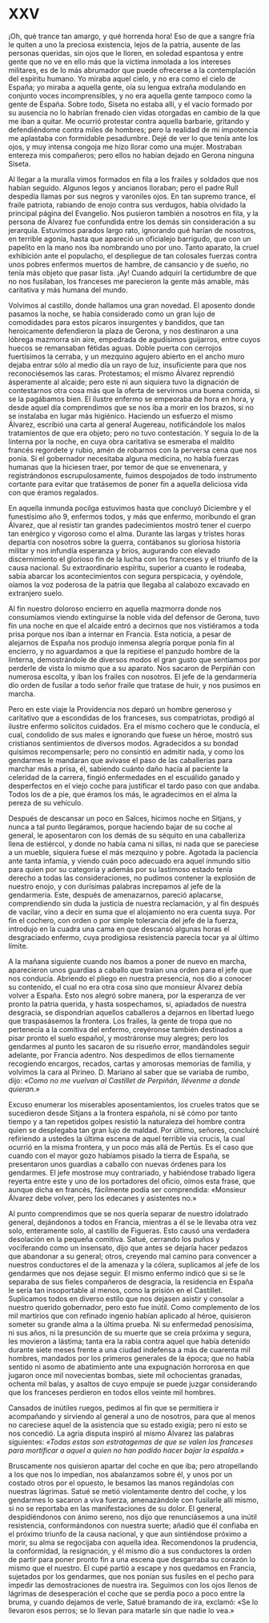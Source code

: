 # XXV

¡Oh, qué trance tan amargo, y qué horrenda hora! Eso de que a sangre fría le
quiten a uno la preciosa existencia, lejos de la patria, ausente de las
personas queridas, sin ojos que le lloren, en soledad espantosa y entre gente
que no ve en ello más que la víctima inmolada a los intereses militares, es de
lo más abrumador que puede ofrecerse a la contemplación del espíritu humano. Yo
miraba aquel cielo, y no era como el cielo de España; yo miraba a aquella
gente, oía su lengua extraña modulando en conjunto voces incomprensibles, y no
era aquella gente tampoco como la gente de España. Sobre todo, Siseta no estaba
allí, y el vacío formado por su ausencia no lo habrían frenado cien vidas
otorgadas en cambio de la que me iban a quitar. Me ocurrió protestar contra
aquella barbarie, gritando y defendiéndome contra miles de hombres; pero la
realidad de mi impotencia me aplastaba con formidable pesadumbre. Dejé de ver
lo que tenía ante los ojos, y muy intensa congoja me hizo llorar como una
mujer. Mostraban entereza mis compañeros; pero ellos no habían dejado en Gerona
ninguna Siseta.

Al llegar a la muralla vimos formados en fila a los frailes y soldados que nos
habían seguido. Algunos legos y ancianos lloraban; pero el padre Rull despedía
llamas por sus negros y varoniles ojos. En tan supremo trance, el fraile
patriota, rabiando de enojo contra sus verdugos, había olvidado la principal
página del Evangelio. Nos pusieron también a nosotros en fila, y la persona de
Álvarez fue confundida entre los demás sin consideración a su jerarquía.
Estuvimos parados largo rato, ignorando qué harían de nosotros, en terrible
agonía, hasta que apareció un oficialejo barrigudo, que con un papelito en la
mano nos iba nombrando uno por uno. Tanto aparato, la cruel exhibición ante el
populacho, el despliegue de tan colosales fuerzas contra unos pobres enfermos
muertos de hambre, de cansancio y de sueño, no tenía más objeto que pasar
lista. ¡Ay! Cuando adquirí la certidumbre de que no nos fusilaban, los
franceses me parecieron la gente más amable, más caritativa y más humana del
mundo.

Volvimos al castillo, donde hallamos una gran novedad. El aposento donde
pasamos la noche, se había considerado como un gran lujo de comodidades para
estos pícaros insurgentes y bandidos, que tan heroicamente defendieron la plaza
de Gerona, y nos destinaron a una lóbrega mazmorra sin aire, empedrada de
agudísimos guijarros, entre cuyos huecos se remansaban fétidas aguas. Doble
puerta con cerrojos fuertísimos la cerraba, y un mezquino agujero abierto en el
ancho muro dejaba entrar sólo al medio día un rayo de luz, insuficiente para
que nos reconociésemos las caras. Protestamos; el mismo Álvarez reprendió
ásperamente al alcaide; pero este ni aun siquiera tuvo la dignación de
contestarnos otra cosa más que la oferta de servirnos una buena comida, si se
la pagábamos bien. El ilustre enfermo se empeoraba de hora en hora, y desde
aquel día comprendimos que se nos iba a morir en los brazos, si no se instalaba
en lugar más higiénico. Haciendo un esfuerzo el mismo Álvarez, escribió una
carta al general Augereau, notificándole los malos tratamientos de que era
objeto; pero no tuvo contestación. Y seguía lo de la linterna por la noche, en
cuya obra caritativa se esmeraba el maldito francés regordete y rubio, amén de
robarnos con la perversa cena que nos ponía. Si el gobernador necesitaba alguna
medicina, no había fuerzas humanas que la hiciesen traer, por temor de que se
envenenara, y registrándonos escrupulosamente, fuimos despojados de todo
instrumento cortante para evitar que tratásemos de poner fin a aquella
deliciosa vida con que éramos regalados.

En aquella inmunda pocilga estuvimos hasta que concluyó Diciembre y el
funestísimo año 9, enfermos todos, y más que enfermo, moribundo el gran
Álvarez, que al resistir tan grandes padecimientos mostró tener el cuerpo tan
enérgico y vigoroso como el alma. Durante las largas y tristes horas departía
con nosotros sobre la guerra, contábanos su gloriosa historia militar y nos
infundía esperanza y bríos, augurando con elevado discernimiento el glorioso
fin de la lucha con los franceses y el triunfo de la causa nacional. Su
extraordinario espíritu, superior a cuanto le rodeaba, sabía abarcar los
acontecimientos con segura perspicacia, y oyéndole, oíamos la voz poderosa de
la patria que llegaba al calabozo excavado en extranjero suelo.

Al fin nuestro doloroso encierro en aquella mazmorra donde nos consumíamos
viendo extinguirse la noble vida del defensor de Gerona, tuvo fin una noche en
que el alcaide entró a decirnos que nos vistiéramos a toda prisa porque nos
iban a internar en Francia. Esta noticia, a pesar de alejarnos de España nos
produjo inmensa alegría porque ponía fin al encierro, y no aguardamos a que la
repitiese el panzudo hombre de la linterna, demostrándole de diversos modos el
gran gusto que sentíamos por perderle de vista lo mismo que a su aparato. Nos
sacaron de Perpiñán con numerosa escolta, y iban los frailes con nosotros. El
jefe de la gendarmería dio orden de fusilar a todo señor fraile que tratase de
huir, y nos pusimos en marcha.

Pero en este viaje la Providencia nos deparó un hombre generoso y caritativo
que a escondidas de los franceses, sus compatriotas, prodigó al ilustre enfermo
solícitos cuidados. Era el mismo cochero que le conducía, el cual, condolido de
sus males e ignorando que fuese un héroe, mostró sus cristianos sentimientos de
diversos modos. Agradecidos a su bondad quisimos recompensarle; pero no
consintió en admitir nada, y como los gendarmes le mandaran que avivase el paso
de las caballerías para marchar más a prisa, él, sabiendo cuánto daño hacía al
paciente la celeridad de la carrera, fingió enfermedades en el escuálido ganado
y desperfectos en el viejo coche para justificar el tardo paso con que andaba.
Todos los de a pie, que éramos los más, le agradecimos en el alma la pereza de
su vehículo.

Después de descansar un poco en Salces, hicimos noche en Sitjans, y nunca a tal
punto llegáramos, porque haciendo bajar de su coche al general, le aposentaron
con los demás de su séquito en una caballeriza llena de estiércol, y donde no
había cama ni sillas, ni nada que se pareciese a un mueble, siquiera fuese el
más mezquino y pobre. Agotada la paciencia ante tanta infamia, y viendo cuán
poco adecuado era aquel inmundo sitio para quien por su categoría y además por
su lastimoso estado tenía derecho a todas las consideraciones, no pudimos
contener la explosión de nuestro enojo, y con durísimas palabras increpamos al
jefe de la gendarmería. Este, después de amenazarnos, pareció aplacarse,
comprendiendo sin duda la justicia de nuestra reclamación, y al fin después de
vacilar, vino a decir en suma que el alojamiento no era cuenta suya. Por fin el
cochero, con orden o por simple tolerancia del jefe de la fuerza, introdujo en
la cuadra una cama en que descansó algunas horas el desgraciado enfermo, cuya
prodigiosa resistencia parecía tocar ya al último límite.

A la mañana siguiente cuando nos íbamos a poner de nuevo en marcha, aparecieron
unos guardias a caballo que traían una orden para el jefe que nos conducía.
Abriendo el pliego en nuestra presencia, nos dio a conocer su contenido, el
cual no era otra cosa sino que monsieur Álvarez debía volver a España. Esto nos
alegró sobre manera, por la esperanza de ver pronto la patria querida, y hasta
sospechamos, si, apiadados de nuestra desgracia, se dispondrían aquellos
caballeros a dejarnos en libertad luego que traspasásemos la frontera. Los
frailes, la gente de tropa que no pertenecía a la comitiva del enfermo,
creyéronse también destinados a pisar pronto el suelo español, y mostráronse
muy alegres; pero los gendarmes al punto les sacaron de su risueño error,
mandándoles seguir adelante, por Francia adentro. Nos despedimos de ellos
tiernamente recogiendo encargos, recados, cartas y amorosas memorias de
familia, y volvimos la cara al Pirineo. D. Mariano al saber que se variaba de
rumbo, dijo: *«Como no me vuelvan al Castillet de Perpiñán, llévenme a donde
quieran.»*

Excuso enumerar los miserables aposentamientos, los crueles tratos que se
sucedieron desde Sitjans a la frontera española, ni sé cómo por tanto tiempo
y a tan repetidos golpes resistió la naturaleza del hombre contra quien se
desplegaba tan gran lujo de maldad. Por último, señores, concluiré refiriendo
a ustedes la última escena de aquel terrible via crucis, la cual ocurrió en la
misma frontera, y un poco más allá de Pertús. Es el caso que cuando con el
mayor gozo habíamos pisado la tierra de España, se presentaron unos guardias
a caballo con nuevas órdenes para los gendarmes. El jefe mostrose muy
contrariado, y habiéndose trabado ligera reyerta entre este y uno de los
portadores del oficio, oímos esta frase, que aunque dicha en francés,
fácilmente podía ser comprendida: «Monsieur Álvarez debe volver, pero los
edecanes y asistentes no.»

Al punto comprendimos que se nos quería separar de nuestro idolatrado general,
dejándonos a todos en Francia, mientras a él se le llevaba otra vez solo,
enteramente solo, al castillo de Figueras. Esto causó una verdadera desolación
en la pequeña comitiva. Satué, cerrando los puños y vociferando como un
insensato, dijo que antes se dejaría hacer pedazos que abandonar a su general;
otros, creyendo mal camino para convencer a nuestros conductores el de la
amenaza y la cólera, suplicamos al jefe de los gendarmes que nos dejase seguir.
El mismo enfermo indicó que si se le separaba de sus fieles compañeros de
desgracia, la residencia en España le sería tan insoportable al menos, como la
prisión en el Castillet. Suplicamos todos en diverso estilo que nos dejasen
asistir y consolar a nuestro querido gobernador, pero esto fue inútil. Como
complemento de los mil martirios que con refinado ingenio habían aplicado al
héroe, quisieron someter su grande alma a la última prueba. Ni su enfermedad
penosísima, ni sus años, ni la presunción de su muerte que se creía próxima
y segura, les movieron a lástima; tanta era la rabia contra aquel que había
detenido durante siete meses frente a una ciudad indefensa a más de cuarenta
mil hombres, mandados por los primeros generales de la época; que no había
sentido ni asomo de abatimiento ante una expugnación horrorosa en que jugaron
once mil novecientas bombas, siete mil ochocientas granadas, ochenta mil balas,
y asaltos de cuyo empuje se puede juzgar considerando que los franceses
perdieron en todos ellos veinte mil hombres.

Cansados de inútiles ruegos, pedimos al fin que se permitiera ir acompañando
y sirviendo al general a uno de nosotros, para que al menos no careciese aquel
de la asistencia que su estado exigía; pero ni esto se nos concedió. La agria
disputa inspiró al mismo Álvarez las palabras siguientes: *«Todas estas son
estratagemas de que se valen los franceses para mortificar a aquel a quien no
han podido hacer bajar la espalda.»*

Bruscamente nos quisieron apartar del coche en que iba; pero atropellando a los
que nos lo impedían, nos abalanzamos sobre él, y unos por un costado otros por
el opuesto, le besamos las manos regándolas con nuestras lágrimas. Satué se
metió violentamente dentro del coche, y los gendarmes lo sacaron a viva fuerza,
amenazándole con fusilarle allí mismo, si no se reportaba en las
manifestaciones de su dolor. El general, despidiéndonos con ánimo sereno, nos
dijo que renunciásemos a una inútil resistencia, conformándonos con nuestra
suerte; añadió que él confiaba en el próximo triunfo de la causa nacional,
y que aun sintiéndose próximo a morir, su alma se regocijaba con aquella idea.
Recomendonos la prudencia, la conformidad, la resignación, y él mismo dio a sus
conductores la orden de partir para poner pronto fin a una escena que
desgarraba su corazón lo mismo que el nuestro. El cupé partió a escape y nos
quedamos en Francia, sujetados por los gendarmes, que nos ponían sus fusiles en
el pecho para impedir las demostraciones de nuestra ira. Seguimos con los ojos
llenos de lágrimas de desesperación el coche que se perdía poco a poco entre la
bruma, y cuando dejamos de verle, Satué bramando de ira, exclamó: «Se lo
llevaron esos perros; se lo llevan para matarle sin que nadie lo vea.»
